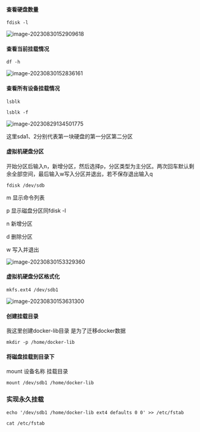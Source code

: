 #### 查看硬盘数量 

```shell
fdisk -l
```

![image-20230830152909618](https://chunhui-a.oss-cn-nanjing.aliyuncs.com/typora/img/image-20230830152909618.png)

#### 查看当前挂载情况

```shell
df -h
```

![image-20230830152836161](https://chunhui-a.oss-cn-nanjing.aliyuncs.com/typora/img/image-20230830152836161.png)

#### 查看所有设备挂载情况

```
lsblk
```

```
lsblk -f
```

![image-20230829134501775](https://chunhui-a.oss-cn-nanjing.aliyuncs.com/typora/img/image-20230829134501775.png)

 这里sda1、2分别代表第一块硬盘的第一分区第二分区

#### 虚拟机硬盘分区

开始分区后输入n，新增分区，然后选择p，分区类型为主分区。两次回车默认剩余全部空间，最后输入w写入分区并退出，若不保存退出输入q

```shell
fdisk /dev/sdb
```

m    显示命令列表

p    显示磁盘分区同fdisk -l

n    新增分区

d    删除分区

w    写入并退出

![image-20230830153329360](https://chunhui-a.oss-cn-nanjing.aliyuncs.com/typora/img/image-20230830153329360.png)

#### 虚拟机硬盘分区格式化

```
mkfs.ext4 /dev/sdb1 
```

![image-20230830153631300](https://chunhui-a.oss-cn-nanjing.aliyuncs.com/typora/img/image-20230830153631300.png)

#### 创建挂载目录

我这里创建docker-lib目录 是为了迁移docker数据

```shell
mkdir -p /home/docker-lib
```

#### 将磁盘挂载到目录下

mount   设备名称    挂载目录  

```shell
mount /dev/sdb1 /home/docker-lib
```

### 实现永久挂载

```shell
echo '/dev/sdb1 /home/docker-lib ext4 defaults 0 0' >> /etc/fstab
```

```shell
cat /etc/fstab
```

